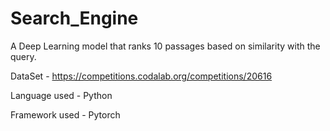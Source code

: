 # Search_Engine
A Deep Learning model that ranks 10 passages based on similarity with the query.

DataSet - https://competitions.codalab.org/competitions/20616

Language used - Python

Framework used - Pytorch


